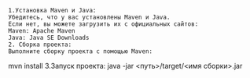     1.Установка Maven и Java:
    Убедитесь, что у вас установлены Maven и Java.
    Если нет, вы можете загрузить их с официальных сайтов:
    Maven: Apache Maven
    Java: Java SE Downloads
    2. Сборка проекта:
    Выполните сборку проекта с помощью Maven:
mvn install
    3.Запуск проекта:
java -jar <путь>/target/<имя сборки>.jar
